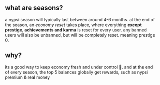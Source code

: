 <script>
  import DocsTemplate from "$lib/components/docs/DocsTemplate.svelte"
</script>

<DocsTemplate title='seasons' />

## what are seasons?

a nypsi season will typically last between around 4-6 months. at the end of the season, an _economy reset_ takes place, where
everything **except prestige, achievements and karma** is reset for every user. any banned users will also be unbanned, but
will be completely reset. meaning prestige 0.

## why?

its a good way to keep economy fresh and under control 🙂. and at the end of every season, the top 5 balances globally get
rewards, such as nypsi premium & real money
